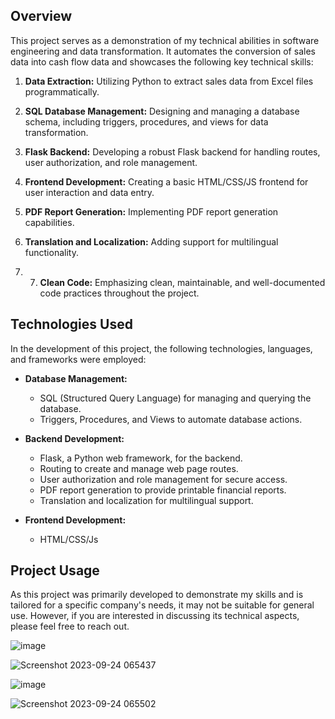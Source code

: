 
## Overview

This project serves as a demonstration of my technical abilities in software engineering and data transformation. It automates the conversion of sales data into cash flow data and showcases the following key technical skills:

1. **Data Extraction:** Utilizing Python to extract sales data from Excel files programmatically.

2. **SQL Database Management:** Designing and managing a database schema, including triggers, procedures, and views for data transformation.

3. **Flask Backend:** Developing a robust Flask backend for handling routes, user authorization, and role management.

4. **Frontend Development:** Creating a basic HTML/CSS/JS frontend for user interaction and data entry.

5. **PDF Report Generation:** Implementing PDF report generation capabilities.

6. **Translation and Localization:** Adding support for multilingual functionality.

7. 7. **Clean Code:** Emphasizing clean, maintainable, and well-documented code practices throughout the project.


## Technologies Used

In the development of this project, the following technologies, languages, and frameworks were employed:

- **Database Management:**
  - SQL (Structured Query Language) for managing and querying the database.
  - Triggers, Procedures, and Views to automate database actions.

- **Backend Development:**
  - Flask, a Python web framework, for the backend.
  - Routing to create and manage web page routes.
  - User authorization and role management for secure access.
  - PDF report generation to provide printable financial reports.
  - Translation and localization for multilingual support.

- **Frontend Development:**
  - HTML/CSS/Js

## Project Usage

As this project was primarily developed to demonstrate my skills and is tailored for a specific company's needs,
it may not be suitable for general use. However, if you are interested in discussing its technical aspects, please feel free to reach out.


![image](https://github.com/MhmedRjb/cashFlowManagementsystem/assets/72052305/5e370eb8-532e-4408-91e5-7f16dba0d091)



![Screenshot 2023-09-24 065437](https://github.com/MhmedRjb/cashFlowManagementsystem/assets/72052305/12ff296d-3c22-430a-9006-0e22f4741f0c)


![image](https://github.com/MhmedRjb/cashFlowManagementsystem/assets/72052305/7e825844-8aa7-402d-a37a-a248e20e4876)

![Screenshot 2023-09-24 065502](https://github.com/MhmedRjb/cashFlowManagementsystem/assets/72052305/8e327105-8bdb-44f0-8d05-5bbafc8bee45)



